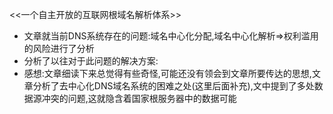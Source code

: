 <<一个自主开放的互联网根域名解析体系>>
* 文章就当前DNS系统存在的问题:域名中心化分配,域名中心化解析=>权利滥用的风险进行了分析
* 分析了以往对于此问题的解决方案:
* 感想:文章细读下来总觉得有些奇怪,可能还没有领会到文章所要传达的思想,文章分析了去中心化DNS域名系统的困难之处(这里后面补充),文中提到了多处数据源冲突的问题,这就隐含着国家根服务器中的数据可能
